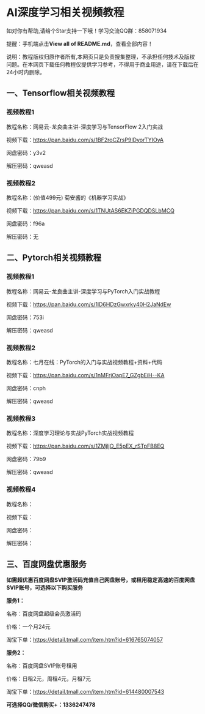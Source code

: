 # AI深度学习相关视频教程

如对你有帮助,请给个Star支持一下哦！学习交流QQ群：858071934

提醒：手机端点击**View all of README.md**，查看全部内容！

说明：教程版权归原作者所有,本网页只是负责搜集整理，不承担任何技术及版权问题。在本网页下载任何教程仅提供学习参考，不得用于商业用途，请在下载后在24小时内删除。

## 一、Tensorflow相关视频教程

### 视频教程1

教程名称：网易云-龙良曲主讲-深度学习与TensorFlow 2入门实战

视频下载：https://pan.baidu.com/s/1BF2roCZrsP9IDyorTYIOyA

网盘密码：y3v2

解压密码：qweasd

### 视频教程2

教程名称：(价值499元) 菊安酱的《机器学习实战》

视频下载：https://pan.baidu.com/s/1TNUtAS6EKZiPGDQDSLbMCQ

网盘密码：f96a

解压密码：无

## 二、Pytorch相关视频教程

### 视频教程1

教程名称：网易云-龙良曲主讲-深度学习与PyTorch入门实战教程

视频下载：https://pan.baidu.com/s/1lD6HDzGwxrky40H2JaNdEw

网盘密码：753i

解压密码：qweasd

### 视频教程2

教程名称：七月在线：PyTorch的入门与实战视频教程+资料+代码

视频下载：https://pan.baidu.com/s/1nMFrjOapE7_GZgbEiH--KA

网盘密码：cnph

解压密码：qweasd

### 视频教程3

教程名称：深度学习理论与实战PyTorch实战视频教程

视频下载：https://pan.baidu.com/s/1ZMjljO_E5pEX_rSTpFB8EQ

网盘密码：79b9

解压密码：qweasd

### 视频教程4

教程名称：

视频下载：

网盘密码：

解压密码：

## 三、百度网盘优惠服务

**如需超优惠百度网盘SVIP激活码充值自己网盘账号，或租用稳定高速的百度网盘SVIP账号，可选择以下购买服务**

**服务1：**

名称：百度网盘超级会员激活码

价格：一个月24元

淘宝下单：https://detail.tmall.com/item.htm?id=616765074057

**服务2：**

名称：百度网盘SVIP账号租用

价格：日租2元，周租4元，月租7元

淘宝下单：https://detail.tmall.com/item.htm?id=614480007543

**可选择QQ/微信购买+：1336247478**

